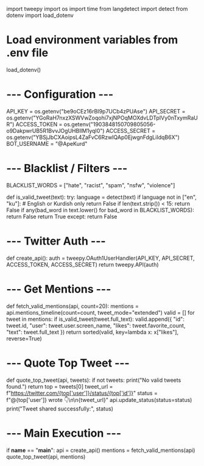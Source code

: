 import tweepy
import os
import time
from langdetect import detect
from dotenv import load_dotenv

# Load environment variables from .env file
load_dotenv()

# --- Configuration ---
API_KEY = os.getenv("be9oCEz16rBI9p7UCb4zPUAse")
API_SECRET = os.getenv("YGoRaH7nxzXSWVwZoqohi7xjNPOqMOXdvLDTpIVy0nTxymRaUR")
ACCESS_TOKEN = os.getenv("1903848150709805056-o9DakpwrUB5R1BvvJOgUHBIlM1yqI0")
ACCESS_SECRET = os.getenv("YBSjJbCXAoipsL4ZaFvC6RzwIQAp0EjwgnFdgLiIdqB6X")
BOT_USERNAME = "@ApeKurd"

# --- Blacklist / Filters ---
BLACKLIST_WORDS = ["hate", "racist", "spam", "nsfw", "violence"]

def is_valid_tweet(text):
    try:
        language = detect(text)
        if language not in ["en", "ku"]:  # English or Kurdish only
            return False
        if len(text.strip()) < 15:
            return False
        if any(bad_word in text.lower() for bad_word in BLACKLIST_WORDS):
            return False
        return True
    except:
        return False

# --- Twitter Auth ---
def create_api():
    auth = tweepy.OAuth1UserHandler(API_KEY, API_SECRET, ACCESS_TOKEN, ACCESS_SECRET)
    return tweepy.API(auth)

# --- Get Mentions ---
def fetch_valid_mentions(api, count=20):
    mentions = api.mentions_timeline(count=count, tweet_mode="extended")
    valid = []
    for tweet in mentions:
        if is_valid_tweet(tweet.full_text):
            valid.append({
                "id": tweet.id,
                "user": tweet.user.screen_name,
                "likes": tweet.favorite_count,
                "text": tweet.full_text
            })
    return sorted(valid, key=lambda x: x["likes"], reverse=True)

# --- Quote Top Tweet ---
def quote_top_tweet(api, tweets):
    if not tweets:
        print("No valid tweets found.")
        return
    top = tweets[0]
    tweet_url = f"https://twitter.com/{top['user']}/status/{top['id']}"
    status = f"@{top['user']} wrote 👇\n\n{tweet_url}"
    api.update_status(status=status)
    print("Tweet shared successfully:", status)

# --- Main Execution ---
if __name__ == "__main__":
    api = create_api()
    mentions = fetch_valid_mentions(api)
    quote_top_tweet(api, mentions)
